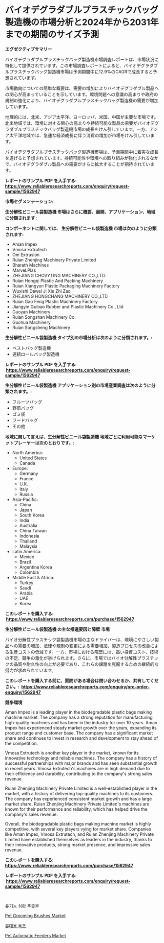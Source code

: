<p><h1>バイオデグラダブルプラスチックバッグ製造機の市場分析と2024年から2031年までの期間のサイズ予測</h1></p><p><strong>エグゼクティブサマリー</strong></p>
<p><p>バイオデグラダブルプラスチックバッグ製造機市場調査レポートは、市場状況に特化して提供されています。この市場調査レポートによると、バイオデグラダブルプラスチックバッグ製造機市場は予測期間中に12.9%のCAGRで成長すると予想されています。</p><p>市場動向についての簡単な概要は、需要の増加によりバイオデグラダブル製品への関心が高まっていることを示しています。環境問題への意識の高まりや政府の規制の強化により、バイオデグラダブルプラスチックバッグ製造機の需要が増加しています。</p><p>地理的には、北米、アジア太平洋、ヨーロッパ、米国、中国が主要な市場です。北米地域では、環境に対する関心の高まりや持続可能な製品の需要がバイオデグラダブルプラスチックバッグ製造機市場の成長をけん引しています。一方、アジア太平洋地域では、急速な経済成長に伴う消費の増加が市場をけん引しています。</p><p>バイオデグラダブルプラスチックバッグ製造機市場は、予測期間中に着実な成長を遂げると予想されています。持続可能性や環境への取り組みが強化されるなかで、バイオデグラダブル製品への需要がさらに拡大することが期待されています。</p></p>
<p><strong>レポートのサンプル PDF を入手する: <a href="https://www.reliableresearchreports.com/enquiry/request-sample/1562947">https://www.reliableresearchreports.com/enquiry/request-sample/1562947</a></strong></p>
<p><strong>市場セグメンテーション:</strong></p>
<p><strong> 生分解性ビニール袋製造機 市場はさらに概要、展開、アプリケーション、地域に分類されます :</strong></p>
<p><strong>コンポーネントに関しては、 生分解性ビニール袋製造機 市場は次のように分類されます: &nbsp;</strong></p>
<p><ul><li>Aman Impex</li><li>Vmosa Extrutech</li><li>Om Extrusion</li><li>Ruian Zhenjing Machinery Private Limited</li><li>Bharath Machines</li><li>Marvel.Plas</li><li>ZHEJIANG CHOVYTING MACHINERY CO.,LTD.</li><li>Ruian Hongqi Plastic And Packing Machinery</li><li>Ruian Xiangyun Plastic Packaging Machinery Factory</li><li>Wuxishi Dawei Ji Xie Zhi Zao</li><li>ZHEJIANG HONGCHANG MACHINERY CO.,LTD</li><li>Ruian Gao Feng Plastic Machinery Factory</li><li>Jiangyin Guibao Rubber and Plastic Machinery Co., Ltd</li><li>Guoyan Machinery</li><li>Ruian Songshan Machinery Co.</li><li>Guohua Machinery</li><li>Ruian Songsheng Machinery</li></ul></p>
<p><strong> 生分解性ビニール袋製造機 タイプ別の市場分析は次のように分類されます。:</strong></p>
<p><ul><li>ベストバッグ製造機</li><li>連続ロールバッグ製造機</li></ul></p>
<p><strong>レポートのサンプル PDF を入手する: &nbsp;<a href="https://www.reliableresearchreports.com/enquiry/request-sample/1562947">https://www.reliableresearchreports.com/enquiry/request-sample/1562947</a></strong></p>
<p><strong> 生分解性ビニール袋製造機 アプリケーション別の市場産業調査は次のように分類されます。:</strong></p>
<p><ul><li>フルーツバッグ</li><li>野菜バッグ</li><li>ゴミ袋</li><li>フードバッグ</li><li>その他</li></ul></p>
<p><strong>地域に関して言えば、生分解性ビニール袋製造機 地域ごとに利用可能なマーケットプレーヤーは次のとおりです。:</strong></p>
<p><ul>
    <li>
        North America:
        <ul>
            <li>United States</li>
            <li>Canada</li>
        </ul>
    </li>
    <li>
        Europe:
        <ul>
            <li>Germany</li>
            <li>France</li>
            <li>U.K.</li>
            <li>Italy</li>
            <li>Russia</li>
        </ul>
    </li>
    <li>
        Asia-Pacific:
        <ul>
            <li>China</li>
            <li>Japan</li>
            <li>South Korea</li>
            <li>India</li>
            <li>Australia</li>
            <li>China Taiwan</li>
            <li>Indonesia</li>
            <li>Thailand</li>
            <li>Malaysia</li>
        </ul>
    </li>
    <li>
        Latin America:
        <ul>
            <li>Mexico</li>
            <li>Brazil</li>
            <li>Argentina Korea</li>
            <li>Colombia</li>
        </ul>
    </li>
    <li>
        Middle East & Africa:
        <ul>
            <li>Turkey</li>
            <li>Saudi</li>
            <li>Arabia</li>
            <li>UAE</li>
            <li>Korea</li>
        </ul>
    </li>
    </ul></p>
<p><strong>このレポートを購入する: &nbsp;<a href="https://www.reliableresearchreports.com/purchase/1562947">https://www.reliableresearchreports.com/purchase/1562947</a></strong></p>
<p><strong>生分解性ビニール袋製造機 の主な推進要因と障壁 市場</strong></p>
<p><p>バイオ分解性プラスチック袋製造機市場の主なドライバーは、環境にやさしい製品への需要の増加、法律や規制の変更による需要増加、製造プロセスの改善による生産コストの低減です。一方、市場における障壁には、高い投資コスト、技術の不足、競争の激化が挙げられます。さらに、市場ではバイオ分解性プラスチックの品質や耐久性の向上が必要であり、これらの課題を克服するための継続的な努力が求められています。</p></p>
<p><strong>このレポートを購入する前に、質問がある場合は問い合わせるか、共有してください。:&nbsp; <a href="https://www.reliableresearchreports.com/enquiry/pre-order-enquiry/1562947">https://www.reliableresearchreports.com/enquiry/pre-order-enquiry/1562947</a></strong></p>
<p><strong>競争環境</strong></p>
<p><p>Aman Impex is a leading player in the biodegradable plastic bags making machine market. The company has a strong reputation for manufacturing high-quality machines and has been in the industry for over 10 years. Aman Impex has experienced steady market growth over the years, expanding its product range and customer base. The company has a significant market share and continues to invest in research and development to stay ahead of the competition.</p><p>Vmosa Extrutech is another key player in the market, known for its innovative technology and reliable machines. The company has a history of successful partnerships with major brands and has seen substantial growth in recent years. Vmosa Extrutech's machines are in high demand due to their efficiency and durability, contributing to the company's strong sales revenue.</p><p>Ruian Zhenjing Machinery Private Limited is a well-established player in the market, with a history of delivering top-quality machines to its customers. The company has experienced consistent market growth and has a large market share. Ruian Zhenjing Machinery Private Limited's machines are known for their performance and reliability, which has helped drive the company's sales revenue.</p><p>Overall, the biodegradable plastic bags making machine market is highly competitive, with several key players vying for market share. Companies like Aman Impex, Vmosa Extrutech, and Ruian Zhenjing Machinery Private Limited have established themselves as leaders in the industry, thanks to their innovative products, strong market presence, and impressive sales revenue.</p></p>
<p><strong>このレポートを購入する: &nbsp; <a href="https://www.reliableresearchreports.com/purchase/1562947">https://www.reliableresearchreports.com/purchase/1562947</a></strong></p>
<p><strong>レポートのサンプル PDF を入手する: &nbsp;<a href="https://www.reliableresearchreports.com/enquiry/request-sample/1562947">https://www.reliableresearchreports.com/enquiry/request-sample/1562947</a></strong><strong></strong></p>
<p>&nbsp;</p>
<p><p><a href="https://medium.com/@simeonbode1/%EC%9C%A0%EA%B8%B0%EB%86%8D-%ED%99%A9%ED%9B%84%EC%B6%94-%EC%B6%94%EC%B6%9C%EB%AC%BC-%EC%8B%9C%EC%9E%A5-%EC%A0%90%EC%9C%A0%EC%9C%A8-%EC%A7%84%ED%99%94-%EB%B0%8F-%EC%8B%9C%EC%9E%A5-%EC%84%B1%EC%9E%A5-%ED%8A%B8%EB%A0%8C%EB%93%9C-2024-2031-a9ae0222d95b">유기농 심황 추출물</a></p><p><a href="https://github.com/bmorecock/Market-Research-Report-List-2/blob/main/pet-grooming-brushes-market.md">Pet Grooming Brushes Market</a></p><p><a href="https://medium.com/@joeyjohns20/%ED%9C%B4%EB%8C%80%EC%9A%A9-%EC%9A%95%EC%A1%B0-%EC%8B%9C%EC%9E%A5-%EC%A0%90%EC%9C%A0%EC%9C%A8-%EB%B3%80%ED%99%94%EC%99%80-%EC%8B%9C%EC%9E%A5-%EC%84%B1%EC%9E%A5-%ED%8A%B8%EB%A0%8C%EB%93%9C-2024%EB%85%84-2031%EB%85%84-c732e1768163">휴대용 욕조</a></p><p><a href="https://github.com/jsmusil/Market-Research-Report-List-2/blob/main/pet-automatic-feeders-market.md">Pet Automatic Feeders Market</a></p></p>